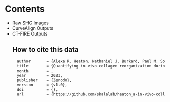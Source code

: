 # Contents
<ul><li>Raw SHG Images</li>
<li>CurveAlign Outputs</li>
<li>CT-FIRE Outputs</li>

## How to cite this data
```tex
  author       = {Alexa R. Heaton, Nathaniel J. Burkard, Paul M. Sondel, Melissa C. Skala},
  title        = {Quantifying in vivo collagen reorganization during immunotherapy in murine melanoma with second harmonic generation imaging},
  month        = ,
  year         = 2023,
  publisher    = {Zenodo},
  version      = {v1.0},
  doi          = {},
  url          = {https://github.com/skalalab/heaton_a-in-vivo-collagen-SHG-data}
```
